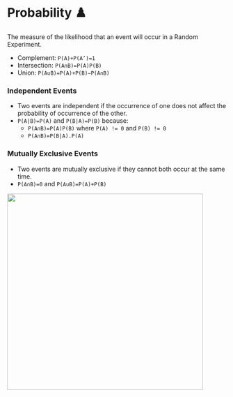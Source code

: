 # Probability ♟️
The measure of the likelihood that an event will occur in a Random Experiment.
- Complement: `P(A)+P(A’)=1`
- Intersection: `P(A∩B)=P(A)P(B)`
- Union: `P(A∪B)=P(A)+P(B)−P(A∩B)`

### Independent Events
- Two events are independent if the occurrence of one does not affect the probability of occurrence of the other. 
- `P(A|B)=P(A)` and `P(B|A)=P(B)` because:
  - `P(A∩B)=P(A)P(B)` where `P(A) != 0` and `P(B) != 0`
  - `P(A∩B)=P(B|A).P(A)`

### Mutually Exclusive Events
- Two events are mutually exclusive if they cannot both occur at the same time. 
- `P(A∩B)=0` and `P(A∪B)=P(A)+P(B)`

<img src="https://miro.medium.com/max/1400/1*jxwVAS_jlK5lNLj4yCJKpQ.png" width = 450 />
